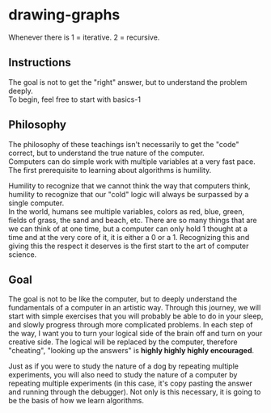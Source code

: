 # drawing-graphs
Whenever there is 1 = iterative. 2 = recursive.

## Instructions
The goal is not to get the "right" answer, but to understand the problem deeply.  
To begin, feel free to start with basics-1

## Philosophy
The philosophy of these teachings isn't necessarily to get the "code" correct, but to understand the true nature of the computer.  
Computers can do simple work with multiple variables at a very fast pace. The first prerequisite to learning about algorithms is humility.

Humility to recognize that we cannot think the way that computers think, humility to recognize that our "cold" logic will always be surpassed by a single computer.  
In the world, humans see multiple variables, colors as red, blue, green, fields of grass, the sand and beach, etc. There are so many things that are we can think of at one time, but a computer can only hold 1 thought at a time and at the very core of it, it is either a 0 or a 1. Recognizing this and giving this the respect it deserves is the first start to the art of computer science.

## Goal
The goal is not to be like the computer, but to deeply understand the fundamentals of a computer in an artistic way. Through this journey, we will start with simple exercises that you will probably be able to do in your sleep, and slowly progress through more complicated problems. In each step of the way, I want you to turn your logical side of the brain off and turn on your creative side. The logical will be replaced by the computer, therefore "cheating", "looking up the answers" is **highly highly highly encouraged**. 

Just as if you were to study the nature of a dog by repeating multiple experiments, you will also need to study the nature of a computer by repeating multiple experiments (in this case, it's copy pasting the answer and running through the debugger). Not only is this necessary, it is going to be the basis of how we learn algorithms.
